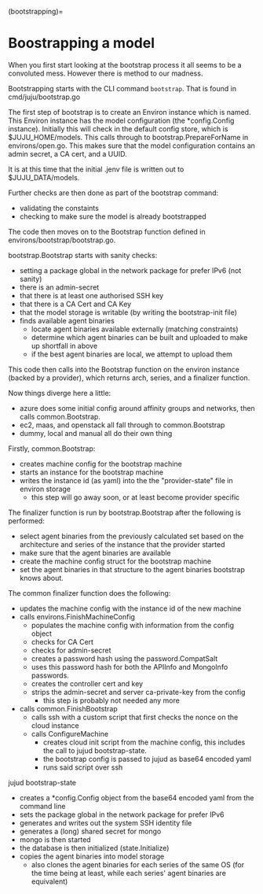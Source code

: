 (bootstrapping)=
# Boostrapping a model

When you first start looking at the bootstrap process it all seems to be a convoluted mess. However there is method to our madness.

Bootstrapping starts with the CLI command `bootstrap`.  That is found in
   cmd/juju/bootstrap.go

The first step of bootstrap is to create an Environ instance which is named.
This Environ instance has the model configuration (the *config.Config instance).
Initially this will check in the default config store, which is $JUJU_HOME/models.
This calls through to bootstrap.PrepareForName in environs/open.go.  This makes sure that the
model configuration contains an admin secret, a CA cert, and a UUID.

It is at this time that the initial .jenv file is written out to $JUJU_DATA/models.

Further checks are then done as part of the bootstrap command:
 * validating the constaints
 * checking to make sure the model is already bootstrapped

The code then moves on to the Bootstrap function defined in environs/bootstrap/bootstrap.go.

bootstrap.Bootstrap starts with sanity checks:
 * setting a package global in the network package for prefer IPv6 (not sanity)
 * there is an admin-secret
 * that there is at least one authorised SSH key
 * that there is a CA Cert and CA Key
 * that the model storage is writable (by writing the bootstrap-init file)
 * finds available agent binaries
   - locate agent binaries available externally (matching constraints)
   - determine which agent binaries can be built and uploaded to make up shortfall in above
   - if the best agent binaries are local, we attempt to upload them

This code then calls into the Bootstrap function on the environ instance (backed by a provider), which returns arch, series, and a finalizer function.

Now things diverge here a little:
 * azure does some initial config around affinity groups and networks, then calls common.Bootstrap.
 * ec2, maas, and openstack all fall through to common.Bootstrap
 * dummy, local and manual all do their own thing

Firstly, common.Bootstrap:
 * creates machine config for the bootstrap machine
 * starts an instance for the bootstrap machine
 * writes the instance id (as yaml) into the the "provider-state" file in environ storage
   - this step will go away soon, or at least become provider specific

The  finalizer function is run by bootstrap.Bootstrap after the following is performed:
 * select agent binaries from the previously calculated set based on the architecture and series
   of the instance that the provider started
 * make sure that the agent binaries are available
 * create the machine config struct for the bootstrap machine
 * set the agent binaries in that structure to the agent binaries bootstrap knows about.
 
The common finalizer function does the following: 
 * updates the machine config with the instance id of the new machine
 * calls environs.FinishMachineConfig
   * populates the machine config with information from the config object
   * checks for CA Cert
   * checks for admin-secret
   * creates a password hash using the password.CompatSalt
   * uses this password hash for both the APIInfo and MongoInfo passwords.
   * creates the controller cert and key
   * strips the admin-secret and server ca-private-key from the config
     * this step is probably not needed any more
 * calls common.FinishBootstrap
   * calls ssh with a custom script that first checks the nonce on the cloud instance
   * calls ConfigureMachine
     * creates cloud init script from the machine config, this includes the call
       to jujud bootstrap-state.
     * the bootstrap config is passed to jujud as base64 encoded yaml
     * runs said script over ssh

jujud bootstrap-state

 * creates a *config.Config object from the base64 encoded yaml from the command line
 * sets the package global in the network package for prefer IPv6
 * generates and writes out the system SSH identity file
 * generates a (long) shared secret for mongo
 * mongo is then started
 * the database is then initialized (state.Initialize)
 * copies the agent binaries into model storage
   - also clones the agent binaries for each series of the same OS
     (for the time being at least, while each series' agent binaries are equivalent)
